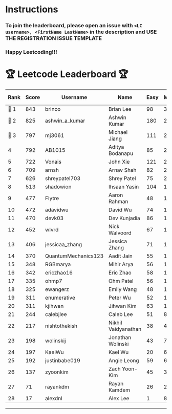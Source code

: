 # Instructions
### To join the leaderboard, please open an issue with `<LC username>, <FirstName LastName>` in the description and USE THE REGISTRATION ISSUE TEMPLATE
### Happy Leetcoding!!!


# 🏆 Leetcode Leaderboard 🏆

| Rank | Score | Username       | Name | Easy | Medium | Hard | Problems Solved |
|------|----------------|-----------------|-------------------|--------------|--------------|--------------|--------------|
| 🥇 1 | 843 | brinco | Brian Lee | 98 | 305 | 45 | 448 |
| 🥈 2 | 825 | ashwin_a_kumar | Ashwin Kumar | 180 | 288 | 23 | 491 |
| 🥉 3 | 797 | mj3061 | Michael Jiang | 111 | 277 | 44 | 432 |
| 4 | 792 | AB1015 | Aditya Bodanapu | 85 | 259 | 63 | 407 |
| 5 | 722 | Vonais | John Xie | 121 | 248 | 35 | 404 |
| 6 | 709 | arnsh | Arnav Shah | 82 | 231 | 55 | 368 |
| 7 | 626 | shreypatel703 | Shrey Patel | 75 | 232 | 29 | 336 |
| 8 | 513 | shadowion | Ihsaan Yasin | 104 | 173 | 21 | 298 |
| 9 | 477 | Flytre | Aaron Rahman | 48 | 153 | 41 | 242 |
| 10 | 472 | adavidwu | David Wu | 74 | 157 | 28 | 259 |
| 11 | 470 | devk03 | Dev Kunjadia | 86 | 177 | 10 | 273 |
| 12 | 452 | wlvrd | Nick Walvoord | 67 | 170 | 15 | 252 |
| 13 | 406 | jessicaa_zhang | Jessica Zhang | 71 | 142 | 17 | 230 |
| 14 | 370 | QuantumMechanics123 | Aadit Jain | 55 | 132 | 17 | 204 |
| 15 | 348 | RGBmarya | Mihir Arya | 56 | 113 | 22 | 191 |
| 16 | 342 | ericzhao16 | Eric Zhao | 58 | 127 | 10 | 195 |
| 17 | 335 | ohmp7 | Ohm Patel | 56 | 123 | 11 | 190 |
| 18 | 325 | ewangerz | Emily Wang | 48 | 110 | 19 | 177 |
| 19 | 311 | enumerative | Peter Wu | 52 | 110 | 13 | 175 |
| 20 | 311 | kjihwan | Jihwan Kim | 63 | 103 | 14 | 180 |
| 21 | 244 | calebjlee | Caleb Lee | 51 | 83 | 9 | 143 |
| 22 | 217 | nishtothekish | Nikhil Vaidyanathan | 38 | 40 | 33 | 111 |
| 23 | 198 | wolinskij | Jonathan Wolinski | 43 | 73 | 3 | 119 |
| 24 | 197 | KaelWu | Kael Wu | 20 | 69 | 13 | 102 |
| 25 | 192 | justinbabe019 | Angie Leong | 59 | 62 | 3 | 124 |
| 26 | 137 | zyoonkim | Zach Yoon-Kim | 45 | 37 | 6 | 88 |
| 27 | 71 | rayankdm | Rayan Kamdem | 26 | 21 | 1 | 48 |
| 28 | 17 | alexdnl | Alex Lee | 1 | 8 | 0 | 9 |
---
